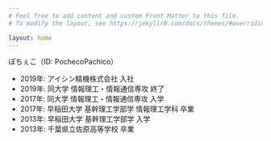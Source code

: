 ```yaml
---
# Feel free to add content and custom Front Matter to this file.
# To modify the layout, see https://jekyllrb.com/docs/themes/#overriding-theme-defaults

layout: home
---
```


ぽちぇこ（ID: PochecoPachico）  

- 2019年: アイシン精機株式会社 入社
- 2019年: 同大学 情報理工・情報通信専攻 終了
- 2017年: 同大学 情報理工・情報通信専攻 入学
- 2017年: 早稲田大学 基幹理工学部学 情報理工学科 卒業
- 2013年: 早稲田大学 基幹理工学部学 入学
- 2013年: 千葉県立佐原高等学校 卒業